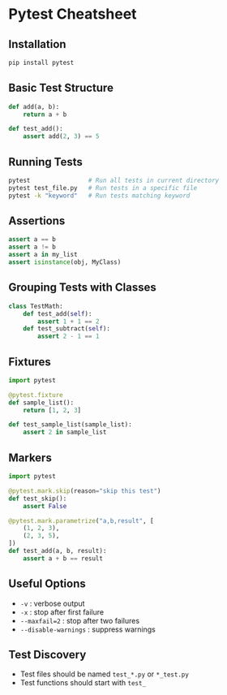 # Pytest Cheatsheet

## Installation
```bash
pip install pytest
```

## Basic Test Structure
```python
def add(a, b):
    return a + b

def test_add():
    assert add(2, 3) == 5
```

## Running Tests
```bash
pytest                # Run all tests in current directory
pytest test_file.py   # Run tests in a specific file
pytest -k "keyword"   # Run tests matching keyword
```

## Assertions
```python
assert a == b
assert a != b
assert a in my_list
assert isinstance(obj, MyClass)
```

## Grouping Tests with Classes
```python
class TestMath:
    def test_add(self):
        assert 1 + 1 == 2
    def test_subtract(self):
        assert 2 - 1 == 1
```

## Fixtures
```python
import pytest

@pytest.fixture
def sample_list():
    return [1, 2, 3]

def test_sample_list(sample_list):
    assert 2 in sample_list
```

## Markers
```python
import pytest

@pytest.mark.skip(reason="skip this test")
def test_skip():
    assert False

@pytest.mark.parametrize("a,b,result", [
    (1, 2, 3),
    (2, 3, 5),
])
def test_add(a, b, result):
    assert a + b == result
```

## Useful Options
- `-v` : verbose output
- `-x` : stop after first failure
- `--maxfail=2` : stop after two failures
- `--disable-warnings` : suppress warnings

## Test Discovery
- Test files should be named `test_*.py` or `*_test.py`
- Test functions should start with `test_`
